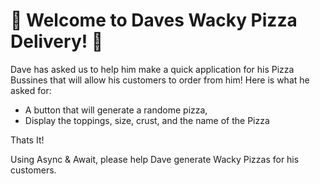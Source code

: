# 🍕 Welcome to Daves Wacky Pizza Delivery! 🍕

Dave has asked us to help him make a quick application for his Pizza Bussines that will allow his customers to order from him!
Here is what he asked for: 
- A button that will generate a randome pizza,
- Display the toppings, size, crust, and the name of the Pizza
  
Thats It!

Using Async & Await, please help Dave generate Wacky Pizzas for his customers. 
